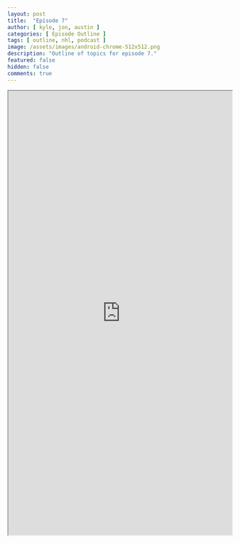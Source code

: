 ```yaml
---
layout: post
title:  "Episode 7"
author: [ kyle, jon, austin ]
categories: [ Episode Outline ]
tags: [ outline, nhl, podcast ]
image: /assets/images/android-chrome-512x512.png
description: "Outline of topics for episode 7."
featured: false
hidden: false
comments: true
---
```


<iframe src="https://docs.google.com/document/d/e/2PACX-1vSb7KgbzbumkhPLPlf83Dj2pMD3uxdHMG6BuCi6AtZICW35mC4zMpEcDhM2nCADZavMQ_Y3KyY7zU45/pub?embedded=true" width="100%" height="1000"></iframe>
